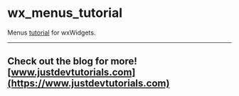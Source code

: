 # wx_menus_tutorial

Menus [tutorial](https://www.youtube.com/watch?v=Spt5VF1aSps) for wxWidgets.

---
Check out the blog for more! [www.justdevtutorials.com](https://www.justdevtutorials.com)
---
